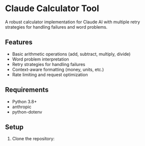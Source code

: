 # Claude Calculator Tool

A robust calculator implementation for Claude AI with multiple retry strategies for handling failures and word problems.

## Features
- Basic arithmetic operations (add, subtract, multiply, divide)
- Word problem interpretation
- Retry strategies for handling failures
- Context-aware formatting (money, units, etc.)
- Rate limiting and request optimization

## Requirements
- Python 3.8+
- anthropic
- python-dotenv

## Setup
1. Clone the repository: 
